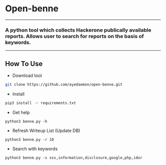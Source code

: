 # Open-benne
* * *
### A python tool which collects Hackerone publically available reports. Allows user to search for reports on the basis of keywords.

* * *

## How To Use
- Download tool
```sh
git clone https://github.com/ayedaemon/open-benne.git
```
- Install
```sh
pip3 install -r requirements.txt
```
- Get help
```
python3 benne.py -h
```
- Refresh Writeup List (Update DB)
```
python3 benne.py -r 10
```

- Search with keywords
```
python3 benne.py -s xss,information,disclosure,google,php,idor
```
